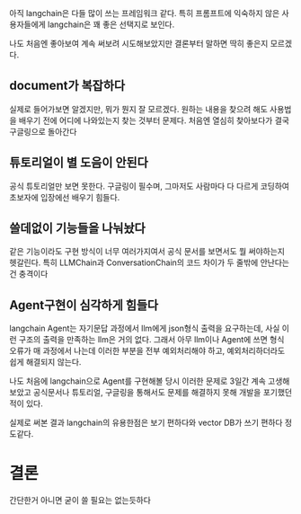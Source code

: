 아직 langchain은 다들 많이 쓰는 프레임워크 같다. 특히 프롬프트에 익숙하지 않은 사용자들에게 langchain은 꽤 좋은 선택지로 보인다.

나도 처음엔 좋아보여 계속 써보려 시도해보았지만
결론부터 말하면 딱히 좋은지 모르겠다.

## document가 복잡하다
실제로 들어가보면 알겠지만, 뭐가 뭔지 잘 모르겠다. 원하는 내용을 찾으려 해도 사용법을 배우기 전에 어디에 나와있는지 찾는 것부터 문제다.
처음엔 열심히 찾아보다가 결국 구글링으로 돌아간다

## 튜토리얼이 별 도음이 안된다
공식 튜토리얼만 보면 못한다. 구글링이 필수며, 그마저도 사람마다 다 다르게 코딩하여 초보자에 입장에선 배우기 힘들다.

## 쓸데없이 기능들을 나눠놨다
같은 기능이라도 구현 방식이 너무 여러가지여서 공식 문서를 보면서도 뭘 써야하는지 헷갈린다.
특히 LLMChain과 ConversationChain의 코드 차이가 두 줄밖에 안난다는건 충격이다

## Agent구현이 심각하게 힘들다
langchain Agent는 자기문답 과정에서 llm에게 json형식 출력을 요구하는데, 사실 이런 구조의 출력을 만족하는 llm은 거의 없다. 그래서 아무 llm이나 Agent에 쓰면 형식 오류가 매 과정에서 나는데 이러한 부분을 전부 예외처리해야 하고, 예외처리하더라도 쉽게 해결되지 않는다.

나도 처음에 langchain으로 Agent를 구현해볼 당시 이러한 문제로 3일간 계속 고생해보았고 공식문서나 튜토리얼, 구글링을 통해서도 문제를 해결하지 못해 개발을 포기했던 적이 있다.

실제로 써본 결과 langchain의 유용한점은 보기 편하다와 vector DB가 쓰기 편하다 정도같다.

# 결론
간단한거 아니면 굳이 쓸 필요는 없는듯하다
